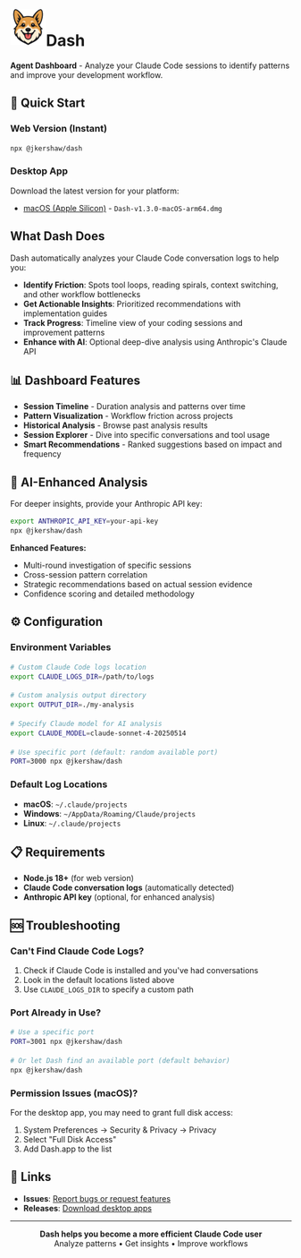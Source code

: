 <img src="./public/icons/icon-192.png" alt="Dash Logo" width="64" height="64" align="left">

# Dash

**Agent Dashboard** - Analyze your Claude Code sessions to identify patterns and improve your development workflow.

## 🚀 Quick Start

### Web Version (Instant)

```bash
npx @jkershaw/dash
```

### Desktop App

Download the latest version for your platform:
- [macOS (Apple Silicon)](https://drive.google.com/file/d/1FtXW8Kc9lkvn5ItEEmK9UcAGRAFUtwL_/view?usp=sharing) - `Dash-v1.3.0-macOS-arm64.dmg`

## What Dash Does

Dash automatically analyzes your Claude Code conversation logs to help you:

- **Identify Friction**: Spots tool loops, reading spirals, context switching, and other workflow bottlenecks
- **Get Actionable Insights**: Prioritized recommendations with implementation guides
- **Track Progress**: Timeline view of your coding sessions and improvement patterns
- **Enhance with AI**: Optional deep-dive analysis using Anthropic's Claude API

## 📊 Dashboard Features

- **Session Timeline** - Duration analysis and patterns over time
- **Pattern Visualization** - Workflow friction across projects
- **Historical Analysis** - Browse past analysis results
- **Session Explorer** - Dive into specific conversations and tool usage
- **Smart Recommendations** - Ranked suggestions based on impact and frequency

## 🤖 AI-Enhanced Analysis

For deeper insights, provide your Anthropic API key:

```bash
export ANTHROPIC_API_KEY=your-api-key
npx @jkershaw/dash
```

**Enhanced Features:**

- Multi-round investigation of specific sessions
- Cross-session pattern correlation
- Strategic recommendations based on actual session evidence
- Confidence scoring and detailed methodology

## ⚙️ Configuration

### Environment Variables

```bash
# Custom Claude Code logs location
export CLAUDE_LOGS_DIR=/path/to/logs

# Custom analysis output directory
export OUTPUT_DIR=./my-analysis

# Specify Claude model for AI analysis
export CLAUDE_MODEL=claude-sonnet-4-20250514

# Use specific port (default: random available port)
PORT=3000 npx @jkershaw/dash
```

### Default Log Locations

- **macOS**: `~/.claude/projects`
- **Windows**: `~/AppData/Roaming/Claude/projects`
- **Linux**: `~/.claude/projects`

## 📋 Requirements

- **Node.js 18+** (for web version)
- **Claude Code conversation logs** (automatically detected)
- **Anthropic API key** (optional, for enhanced analysis)

## 🆘 Troubleshooting

### Can't Find Claude Code Logs?

1. Check if Claude Code is installed and you've had conversations
2. Look in the default locations listed above
3. Use `CLAUDE_LOGS_DIR` to specify a custom path

### Port Already in Use?

```bash
# Use a specific port
PORT=3001 npx @jkershaw/dash

# Or let Dash find an available port (default behavior)
npx @jkershaw/dash
```

### Permission Issues (macOS)?

For the desktop app, you may need to grant full disk access:

1. System Preferences → Security & Privacy → Privacy
2. Select "Full Disk Access"
3. Add Dash.app to the list

## 🔗 Links

- **Issues**: [Report bugs or request features](https://github.com/jkershaw/dash/issues)
- **Releases**: [Download desktop apps](https://github.com/jkershaw/dash/releases)

---

<p align="center">
  <strong>Dash helps you become a more efficient Claude Code user</strong><br>
  Analyze patterns • Get insights • Improve workflows
</p>
